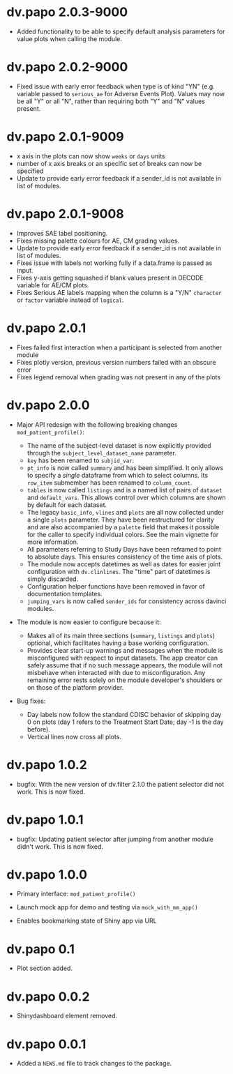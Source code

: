# dv.papo 2.0.3-9000
- Added functionality to be able to specify default analysis parameters for value plots when calling
  the module.

# dv.papo 2.0.2-9000
- Fixed issue with early error feedback when type is of kind "YN" (e.g. variable passed to
  `serious_ae` for Adverse Events Plot). Values may now be all "Y" or all "N", rather than requiring
  both "Y" and "N" values present.

# dv.papo 2.0.1-9009
- x axis in the plots can now show `weeks` or `days` units
- number of x axis breaks or an specific set of breaks can now be specified
- Update to provide early error feedback if a sender_id is not available in list of modules.

# dv.papo 2.0.1-9008

- Improves SAE label positioning.
- Fixes missing palette colours for AE, CM grading values.
- Update to provide early error feedback if a sender_id is not available in list of modules.
- Fixes issue with labels not working fully if a data.frame is passed as input.
- Fixes y-axis getting squashed if blank values present in DECODE variable for AE/CM plots.
- Fixes Serious AE labels mapping when the column is a "Y/N" `character` or `factor` variable instead of `logical`.

# dv.papo 2.0.1

- Fixes failed first interaction when a participant is selected from another module
- Fixes plotly version, previous version numbers failed with an obscure error
- Fixes legend removal when grading was not present in any of the plots

# dv.papo 2.0.0

- Major API redesign with the following breaking changes `mod_patient_profile()`:
  - The name of the subject-level dataset is now explicitly provided through the `subject_level_dataset_name` parameter.
  - `key` has been renamed to `subjid_var`.
  - `pt_info` is now called `summary` and has been simplified. It only allows to specify a _single_ dataframe 
    from which to select columns. Its `row_item` submember has been renamed to `column_count`.
  - `tables` is now called `listings` and is a named list of pairs of `dataset` and `default_vars`. This allows 
    control over which columns are shown by default for each dataset.
  - The legacy `basic_info`, `vlines` and `plots` are all now collected under a single `plots` parameter. They have been
    restructured for clarity and are also accompanied by a `palette` field that makes it possible for the caller to
    specify individual colors. See the main vignette for more information.
  - All parameters referring to Study Days have been reframed to point to absolute days. This ensures consistency of the
    time axis of plots.
  - The module now accepts datetimes as well as dates for easier joint configuration with `dv.clinlines`. The "time"
    part of datetimes is simply discarded.
  - Configuration helper functions have been removed in favor of documentation templates.
  - `jumping_vars` is now called `sender_ids` for consistency across davinci modules.

- The module is now easier to configure because it:
  - Makes all of its main three sections (`summary`, `listings` and `plots`) optional, which facilitates having a base
    working configuration.
  - Provides clear start-up warnings and messages when the module is misconfigured with respect to input datasets. 
    The app creator can safely assume that if no such message appears, the module will not misbehave when interacted 
    with due to misconfiguration. Any remaining error rests solely on the module developer's shoulders or on those of 
    the platform provider.
    
- Bug fixes:
  - Day labels now follow the standard CDISC behavior of skipping day 0 on plots (day 1 refers to the Treatment Start
    Date; day -1 is the day before).
  - Vertical lines now cross all plots.


# dv.papo 1.0.2

- bugfix: With the new version of dv.filter 2.1.0 the patient selector did not work. This is now fixed.

# dv.papo 1.0.1

- bugfix: Updating patient selector after jumping from another module didn't work. This is now fixed.

# dv.papo 1.0.0

- Primary interface: `mod_patient_profile()`

- Launch mock app for demo and testing via `mock_with_mm_app()`

- Enables bookmarking state of Shiny app via URL

# dv.papo 0.1

*  Plot section added.

# dv.papo 0.0.2

*  Shinydashboard element removed.

# dv.papo 0.0.1

* Added a `NEWS.md` file to track changes to the package.


